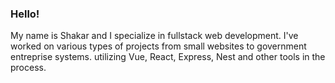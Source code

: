 ### Hello!
My name is Shakar and I specialize in fullstack web development.
I've worked on various types of projects from small websites to government entreprise systems. utilizing Vue, React, Express, Nest and other tools in the process.
